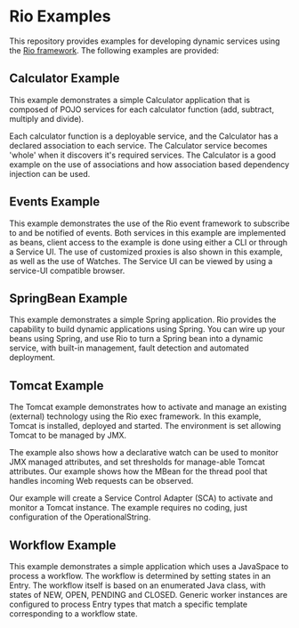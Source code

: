 # Rio Examples
This repository provides examples for developing dynamic services using the [Rio framework](https://github.com/dreedyman/Rio). The following examples are provided:

## Calculator Example
This example demonstrates a simple Calculator application that is composed of POJO services for each calculator function (add, subtract, multiply and divide).

Each calculator function is a deployable service, and the Calculator has a declared association to each service. The Calculator service becomes 'whole' when it discovers it's required services. The Calculator is a good example on the use of associations and how association based dependency injection can be used.

## Events Example
This example demonstrates the use of the Rio event framework to subscribe to and be notified of events. Both services in this example are implemented as beans, client access to the example is done using either a CLI or through a Service UI. The use of customized proxies is also shown in this example, as well as the use of Watches. The Service UI can be viewed by using a service-UI compatible browser.

## SpringBean Example
This example demonstrates a simple Spring application. Rio provides the capability to build dynamic applications using Spring. You can wire up your beans using Spring, and use Rio to turn a Spring bean into a dynamic service, with built-in management, fault detection and automated deployment.

## Tomcat Example
The Tomcat example demonstrates how to activate and manage an existing (external) technology using the Rio exec framework. In this example, Tomcat is installed, deployed and started. The environment is set allowing Tomcat to be managed by JMX.

The example also shows how a declarative watch can be used to monitor JMX managed attributes, and set thresholds for manage-able Tomcat attributes. Our example shows how the MBean for the thread pool that handles incoming Web requests can be observed.

Our example will create a Service Control Adapter (SCA) to activate and monitor a Tomcat instance. The example requires no coding, just configuration of the OperationalString.

## Workflow Example
This example demonstrates a simple application which uses a JavaSpace to process a workflow. The workflow is determined by setting states in an Entry. The workflow itself is based on an enumerated Java class, with states of NEW, OPEN, PENDING and CLOSED. Generic worker instances are configured to process Entry types that match a specific template corresponding to a workflow state.

